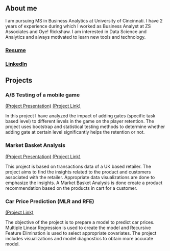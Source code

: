 ## About me

I am pursuing MS in Business Analytics at University of Cincinnati. I have 2 years of experience during which I worked as Business Analyst at ZS Associates and Oye! Rickshaw.
I am interested in Data Science and Analytics and always motivated to learn new tools and technology.

### [Resume](https://skmohap.github.io/Resume/)

### [LinkedIn](https://www.linkedin.com/in/sameer-kumar-mohapatra/)

## Projects

### A/B Testing of a mobile game
[(Project Presentation)](https://skmohap.github.io/ABTesting/Presentation/) 
[(Project Link)](https://skmohap.github.io/ABTesting/)

In this project I have analyzed the impact of adding gates (specific task based level) to different levels in the game on the player retention. The project uses bootstrap and statistical testing methods to determine whether adding gate at certain level significantly helps the retention or not.

### Market Basket Analysis
[(Project Presentation)](https://skmohap.github.io/SalesTrendAnalysis/presentation/) 
[(Project Link)](https://skmohap.github.io/SalesTrendAnalysis/)

This project is based on transactions data of a UK based retailer. The project aims to find the insights related to the product and customers associated with the retailer. Appropriate data visualizations are done to emphasize the insights. A Market Basket Analysis is done create a product recommendation based on the products in cart for a customer.

### Car Price Prediction (MLR and RFE)
[(Project Link)](https://skmohap.github.io/CarPrice)

The objective of the project is to prepare a model to predict car prices. Multiple Linear Regression is used to create the model and Recursive Feature Elimination is used to select appropriate covariates. The project includes visualizations and model diagnostics to obtain more accurate model. 

